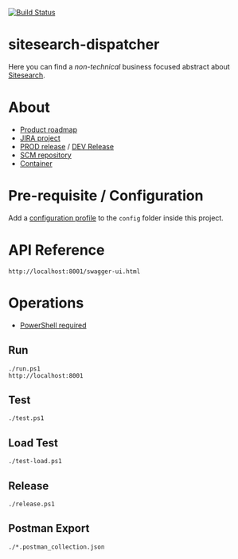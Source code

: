 [![Build Status](https://travis-ci.org/loxal/if-sitesearch.svg)](https://travis-ci.org/loxal/if-sitesearch)


sitesearch-dispatcher
=
Here you can find a *non-technical* business focused abstract about [Sitesearch](http://if-wiki:8090/pages/viewpage.action?pageId=14714226).

# About

* [Product roadmap](http://if-wiki:8090/pages/viewpage.action?pageId=14714226)
* [JIRA project](http://jira/projects/SITESEARCH)
* [PROD release](https://sitesearch.cloud) / [DEV Release](http://dev.sitesearch.cloud)
* [SCM repository](http://ml-if-git/sitesearch/if-sitesearch)
* [Container](http://ml-if-git/sitesearch/docker-container)
    
# Pre-requisite / Configuration

Add a [configuration profile](https://docs.spring.io/spring-boot/docs/current/reference/html/boot-features-external-config.html#boot-features-external-config-profile-specific-properties) 
to the `config` folder inside this project.

# API Reference

    http://localhost:8001/swagger-ui.html

# Operations

* [PowerShell required](https://github.com/PowerShell/PowerShell)

## Run 
    ./run.ps1
    http://localhost:8001
    
## Test
    ./test.ps1

## Load Test
    ./test-load.ps1

## Release
    ./release.ps1
    
## Postman Export
    ./*.postman_collection.json